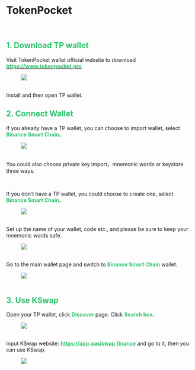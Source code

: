 # TokenPocket
<p>&nbsp;</p>
<div class="reset-3c756112">
<div class="reset-3c756112--pageBody-a91db4ac">
<div class="reset-3c756112--container-960c7c26" data-editioncontainer="true">
<div spellcheck="true" data-slate-editor="true" data-key="15a2e98cf1a942fc9955cfef3e8f675e" data-gramm="false">
<h2 class="blockHeadingContent-756c9114"><span class="text-4505230f--HeadingH700-04e1a2a3--textContentFamily-49a318e1" style="color: #2dc26b;">1. Download TP wallet</span></h2>
<p class="blockParagraph-544a408c" data-key="6d8c7dbee08944e292563ba1fe40f4ab"><span class="text-4505230f--TextH400-3033861f--textContentFamily-49a318e1"><span data-key="318ba521d3df427d8ca407b4cfc42d60">Visit TokenPocket wallet official website to download <a class="link-a079aa82--primary-53a25e66--link-faf6c434" href="https://www.tokenpocket.pro/" target="_blank" rel="noopener noreferrer" data-key="2107616d843043aba149172acc707d03"><strong><span style="color: #2dc26b;">https://www.tokenpocket.pro</span></strong></a></span><span data-key="62c6174b88b94cb8992f5b140c55a9b0">.</span></span></p>
<div data-slate-void="true" data-key="96d4b04ad7284af7a6e9e3bf83ca5cc4">
<div>
<figure class="reset-3c756112--figure-c0d4b308" contenteditable="false" data-key="96d4b04ad7284af7a6e9e3bf83ca5cc4">
<div class="reset-3c756112--figureAlignCenter-2d9bf702">
<div class="reset-3c756112--figureLayer-b6ab7c94"><img class="image-52799b3c" tabindex="0" src="https://gblobscdn.gitbook.com/assets%2F-MUH7nsSuZssh5HK4pK3%2F-Mfhpo6xZdcVgKga9PCH%2F-MfjQSwj5j1ynbdl9YHF%2Ftpen.png?alt=media&amp;token=94aaff93-25ef-4831-ac21-a91967b139c8" /></div>
</div>
<div class="reset-3c756112--figureAlignCenter-2d9bf702">&nbsp;</div>
</figure>
</div>
</div>
<p class="blockParagraph-544a408c" data-key="d6bc140b72e542a7a8925454d490f8eb"><span class="text-4505230f--TextH400-3033861f--textContentFamily-49a318e1"><span data-key="e386fac489564ca3a182a8daf6f14e8f">Install and then open TP wallet.</span></span></p>
<h2 class="blockHeadingContent-756c9114"><span class="text-4505230f--HeadingH700-04e1a2a3--textContentFamily-49a318e1" style="color: #2dc26b;">2. Connect Wallet</span></h2>
<p class="blockParagraph-544a408c" data-key="043abf52b2de448aacc4011d1bd10985"><span class="text-4505230f--TextH400-3033861f--textContentFamily-49a318e1"><span data-key="77e35a111a6b436681bc64753a6a03d0">If you already have a TP wallet, you can choose to import wallet, select <strong class="bold-3c254bd9" data-slate-leaf="true"><span style="color: #2dc26b;">Binance Smart Chain</span>.</strong></span></span></p>
<div data-slate-void="true" data-key="585560bb0a0644ae8ed6e50535dcf1da">
<div>
<figure class="reset-3c756112--figure-c0d4b308" contenteditable="false" data-key="585560bb0a0644ae8ed6e50535dcf1da">
<div class="reset-3c756112--figureAlignCenter-2d9bf702">
<div class="reset-3c756112--figureLayer-b6ab7c94"><img class="image-52799b3c" tabindex="0" src="images/tokenpocket1.jpeg" /></div>
</div>
<div class="reset-3c756112--figureAlignCenter-2d9bf702">&nbsp;</div>
</figure>
</div>
</div>
<p class="blockParagraph-544a408c" data-key="e37a89b0e497481e8b090d9dde81b696"><span class="text-4505230f--TextH400-3033861f--textContentFamily-49a318e1"><span data-key="48c2e7b041da4eac9251c3f5229c7cb4">You could also choose private key import，mnemonic words or keystore three ways.</span></span></p>
<p class="blockParagraph-544a408c" data-key="6db2580af6224184ab149836980469be"><span class="text-4505230f--TextH400-3033861f--textContentFamily-49a318e1"><span data-key="c1d7db5023534b87afcfb2da4ba3c01a">​</span></span></p>
<p class="blockParagraph-544a408c" data-key="e35d314a31184499b356d9cbc4beacfb"><span class="text-4505230f--TextH400-3033861f--textContentFamily-49a318e1"><span data-key="c85d47e132b0452faec4cff12335b167">If you don&rsquo;t have a TP wallet, you could choose to create one, select <strong class="bold-3c254bd9" data-slate-leaf="true"><span style="color: #2dc26b;">Binance Smart Chain</span></strong><strong class="bold-3c254bd9" data-slate-leaf="true">.</strong></span></span></p>
<div data-slate-void="true" data-key="b1c9c5d43c9c49388c6e900b64391db7">
<div>
<figure class="reset-3c756112--figure-c0d4b308" contenteditable="false" data-key="b1c9c5d43c9c49388c6e900b64391db7">
<div class="reset-3c756112--figureAlignCenter-2d9bf702">
<div class="reset-3c756112--figureLayer-b6ab7c94"><img class="image-52799b3c" tabindex="0" src="images/tokenpocket2.jpeg" /></div>
</div>
<div class="reset-3c756112--figureAlignCenter-2d9bf702">&nbsp;</div>
</figure>
</div>
</div>
<p class="blockParagraph-544a408c" data-key="7d86848e8d7b4e079d0275103ef1489f"><span class="text-4505230f--TextH400-3033861f--textContentFamily-49a318e1"><span data-key="8824b307068c446db41635ac06fee328">Set up the name of your wallet, code etc., and please be sure to keep your mnemonic words safe.</span></span></p>
<div data-slate-void="true" data-key="1cdb7880d9c64874a1864c94e58d46e9">
<div>
<figure class="reset-3c756112--figure-c0d4b308" contenteditable="false" data-key="1cdb7880d9c64874a1864c94e58d46e9">
<div class="reset-3c756112--figureAlignCenter-2d9bf702">
<div class="reset-3c756112--figureLayer-b6ab7c94"><img class="image-52799b3c" tabindex="0" src="images/tokenpocket3.jpeg" /></div>
</div>
<div class="reset-3c756112--figureAlignCenter-2d9bf702">&nbsp;</div>
</figure>
</div>
</div>
<p class="blockParagraph-544a408c" data-key="06e72d9b2aca4971a2e9993d025ebf1d"><span class="text-4505230f--TextH400-3033861f--textContentFamily-49a318e1"><span data-key="49be92602eb54760848a4d771f9dddb5"> Go to the main wallet page and switch to <strong class="bold-3c254bd9" data-slate-leaf="true"><span style="color: #2dc26b;">Binance Smart Chain</span></strong>&nbsp;wallet.</span></span></p>
<div data-slate-void="true" data-key="d79993af7c1b42ee83b6a2319524c802">
<div>
<figure class="reset-3c756112--figure-c0d4b308" contenteditable="false" data-key="d79993af7c1b42ee83b6a2319524c802">
<div class="reset-3c756112--figureAlignCenter-2d9bf702">
<div class="reset-3c756112--figureLayer-b6ab7c94"><img class="image-52799b3c" tabindex="0" src="images/tokenpocket4.jpeg" /></div>
</div>
<div class="reset-3c756112--figureAlignCenter-2d9bf702">&nbsp;</div>
</figure>
</div>
</div>
<h2 class="blockHeadingContent-756c9114"><span class="text-4505230f--HeadingH700-04e1a2a3--textContentFamily-49a318e1" style="color: #2dc26b;">3. Use KSwap</span></h2>
<p class="blockParagraph-544a408c" data-key="022e11a6f45744ffb2d9dcf8c2065fa5"><span class="text-4505230f--TextH400-3033861f--textContentFamily-49a318e1"><span data-key="38168dd9a0ed420c981cda62e664f261">Open your TP wallet, click <span style="color: #2dc26b;"><strong class="bold-3c254bd9" data-slate-leaf="true">Discover</strong></span> page. Click <strong class="bold-3c254bd9" data-slate-leaf="true"><span style="color: #2dc26b;">Search box</span>.</strong></span></span></p>
<div data-slate-void="true" data-key="b76b1a1f00e24e1eba36e0d6da15d5c0">
<div>
<figure class="reset-3c756112--figure-c0d4b308" contenteditable="false" data-key="b76b1a1f00e24e1eba36e0d6da15d5c0">
<div class="reset-3c756112--figureAlignCenter-2d9bf702">
<div class="reset-3c756112--figureLayer-b6ab7c94"><img class="image-52799b3c" tabindex="0" src="images/tokenpocket5.jpeg" /></div>
</div>
<div class="reset-3c756112--figureAlignCenter-2d9bf702">&nbsp;</div>
</figure>
</div>
</div>
<p class="blockParagraph-544a408c" data-key="2d07cdf20d6f4181b3e2ec3c2b6094fe"><span class="text-4505230f--TextH400-3033861f--textContentFamily-49a318e1"><span data-key="eeb60d7bb81148e2868565334a90e22b">Input KSwap website: </span><strong><span style="color: #2dc26b;"><a class="link-a079aa82--primary-53a25e66--link-faf6c434" style="color: #2dc26b;" href="https://app.oasiswap.finance/" target="_blank" rel="noopener" data-key="138a7600dc6f4e86b2e154e6c6fa1a7e">https://app.oasiswap.finance</a></span></strong><span data-key="dad76a58f8ee4e559b46e293cd3f7168"> and go to it, then you can use KSwap.</span></span></p>
<div data-slate-void="true" data-key="f0da0a474c5a44a290f32ea6e0c1bcd6">
<div>
<figure class="reset-3c756112--figure-c0d4b308" contenteditable="false" data-key="f0da0a474c5a44a290f32ea6e0c1bcd6">
<div class="reset-3c756112--figureAlignCenter-2d9bf702">
<div class="reset-3c756112--figureLayer-b6ab7c94"><img class="image-52799b3c" tabindex="0" src="images/tokenpocket6.jpeg" /></div>
</div>
<div class="reset-3c756112--figureAlignCenter-2d9bf702">&nbsp;</div>
</figure>
</div>
</div>
</div>
</div>
</div>
</div>
<div class="reset-3c756112--pageFooter-f1d5e2b0">
<div class="reset-3c756112">
<div class="reset-3c756112--navPagesLinks-67bea901">
<div class="reset-3c756112--cardIcon-5b647d22">&nbsp;</div>
<div class="reset-3c756112--cardBody-25dca3b1--cardPreviousBody-79f02c06">&nbsp;</div>
</div>
</div>
</div>
